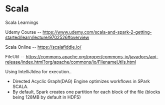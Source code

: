 # Scala
Scala Learnings



Udemy Course -- https://www.udemy.com/scala-and-spark-2-getting-started/learn/lecture/9702526#overview

Scala Online -- https://scalafiddle.io/

FileUtil -- https://commons.apache.org/proper/commons-io/javadocs/api-release/index.html?org/apache/commons/io/FilenameUtils.html

Using IntelliJIdea for execution..


*  Directed Acyclic Graph(DAG) Engine optimizes workflows in SPark SCALA.
*  By default, Spark creates one partition for each block of the file (blocks being 128MB by default in HDFS)

